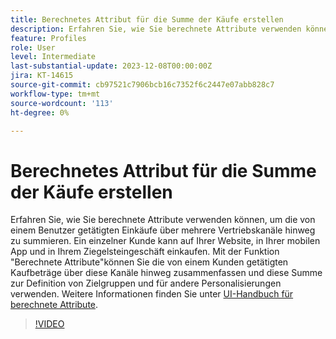 ```yaml
---
title: Berechnetes Attribut für die Summe der Käufe erstellen
description: Erfahren Sie, wie Sie berechnete Attribute verwenden können, um die von einem Benutzer getätigten Einkäufe über mehrere Vertriebskanäle hinweg zu summieren.
feature: Profiles
role: User
level: Intermediate
last-substantial-update: 2023-12-08T00:00:00Z
jira: KT-14615
source-git-commit: cb97521c7906bcb16c7352f6c2447e07abb828c7
workflow-type: tm+mt
source-wordcount: '113'
ht-degree: 0%

---
```


# Berechnetes Attribut für die Summe der Käufe erstellen

Erfahren Sie, wie Sie berechnete Attribute verwenden können, um die von einem Benutzer getätigten Einkäufe über mehrere Vertriebskanäle hinweg zu summieren. Ein einzelner Kunde kann auf Ihrer Website, in Ihrer mobilen App und in Ihrem Ziegelsteingeschäft einkaufen. Mit der Funktion &quot;Berechnete Attribute&quot;können Sie die von einem Kunden getätigten Kaufbeträge über diese Kanäle hinweg zusammenfassen und diese Summe zur Definition von Zielgruppen und für andere Personalisierungen verwenden. Weitere Informationen finden Sie unter [UI-Handbuch für berechnete Attribute](https://experienceleague.adobe.com/docs/experience-platform/profile/computed-attributes/ui.html?).

>[!VIDEO](https://video.tv.adobe.com/v/3425899?learn=on)
